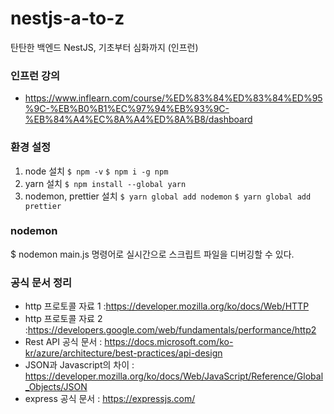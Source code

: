 # nestjs-a-to-z
탄탄한 백엔드 NestJS, 기초부터 심화까지 (인프런)


### 인프런 강의
- https://www.inflearn.com/course/%ED%83%84%ED%83%84%ED%95%9C-%EB%B0%B1%EC%97%94%EB%93%9C-%EB%84%A4%EC%8A%A4%ED%8A%B8/dashboard

### 환경 설정
1. node 설치
  `$ npm -v`
   `$ npm i -g npm`
2. yarn 설치
  `$ npm install --global yarn`
3. nodemon, prettier 설치
  `$ yarn global add nodemon`
  `$ yarn global add prettier`
  
  
  ### nodemon
$ nodemon main.js 명령어로 실시간으로 스크립트 파일을 디버깅할 수 있다.



### 공식 문서 정리
- http 프로토콜 자료 1 :https://developer.mozilla.org/ko/docs/Web/HTTP
- http 프로토콜 자료 2 :https://developers.google.com/web/fundamentals/performance/http2
- Rest API 공식 문서 : https://docs.microsoft.com/ko-kr/azure/architecture/best-practices/api-design
- JSON과 Javascript의 차이 : https://developer.mozilla.org/ko/docs/Web/JavaScript/Reference/Global_Objects/JSON
- express 공식 문서 : https://expressjs.com/


